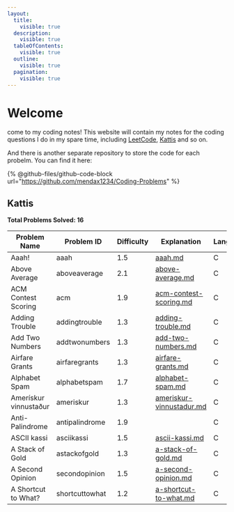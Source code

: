 ```yaml
---
layout:
  title:
    visible: true
  description:
    visible: true
  tableOfContents:
    visible: true
  outline:
    visible: true
  pagination:
    visible: true
---
```


# Welcome

come to my coding notes! This website will contain my notes for the coding questions I do in my spare time, including [LeetCode](https://leetcode.com/u/mendax1234/), [Kattis](https://open.kattis.com/users/wenbo-daniel-zhu) and so on.

And there is another separate repository to store the code for each probelm. You can find it here:

{% @github-files/github-code-block url="https://github.com/mendax1234/Coding-Problems" %}

## Kattis

**Total Problems Solved: 16**

| Problem Name          | Problem ID     | Difficulty | Explanation                                                                | Language |
| --------------------- | -------------- | ---------- | -------------------------------------------------------------------------- | -------- |
| Aaah!                 | aaah           | 1.5        | [aaah.md](kattis/easy/aaah.md "mention")                                   | C        |
| Above Average         | aboveaverage   | 2.1        | [above-average.md](kattis/easy/above-average.md "mention")                 | C        |
| ACM Contest Scoring   | acm            | 1.9        | [acm-contest-scoring.md](kattis/easy/acm-contest-scoring.md "mention")     | C        |
| Adding Trouble        | addingtrouble  | 1.3        | [adding-trouble.md](kattis/easy/adding-trouble.md "mention")               | C        |
| Add Two Numbers       | addtwonumbers  | 1.3        | [add-two-numbers.md](kattis/easy/add-two-numbers.md "mention")             | C        |
| Airfare Grants        | airfaregrants  | 1.3        | [airfare-grants.md](kattis/easy/airfare-grants.md "mention")               | C        |
| Alphabet Spam         | alphabetspam   | 1.7        | [alphabet-spam.md](kattis/easy/alphabet-spam.md "mention")                 | C        |
| Amerískur vinnustaður | ameriskur      | 1.3        | [ameriskur-vinnustadur.md](kattis/easy/ameriskur-vinnustadur.md "mention") | C        |
| Anti-Palindrome       | antipalindrome | 1.9        |                                                                            | C        |
| ASCII kassi           | asciikassi     | 1.5        | [ascii-kassi.md](kattis/easy/ascii-kassi.md "mention")                     | C        |
| A Stack of Gold       | astackofgold   | 1.3        | [a-stack-of-gold.md](kattis/easy/a-stack-of-gold.md "mention")             | C        |
| A Second Opinion      | secondopinion  | 1.5        | [a-second-opinion.md](kattis/easy/a-second-opinion.md "mention")           | C        |
| A Shortcut to What?   | shortcuttowhat | 1.2        | [a-shortcut-to-what.md](kattis/easy/a-shortcut-to-what.md "mention")       | C        |
